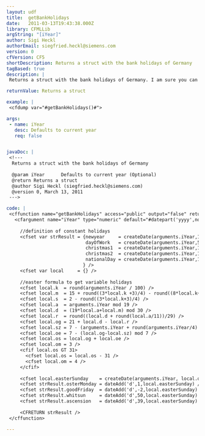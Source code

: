 ```yaml
---
layout: udf
title:  getBankHolidays
date:   2011-03-13T19:43:38.000Z
library: CFMLLib
argString: "[iYear]"
author: Sigi Heckl
authorEmail: siegfried.heckl@siemens.com
version: 0
cfVersion: CF5
shortDescription: Returns a struct with the bank holidays of Germany
tagBased: true
description: |
 Returns a struct with the bank holidays of Germany. I am sure you can adapt this to your local given holidays. The essential part of the function is the easter formula.

returnValue: Returns a struct

example: |
 <cfdump var="#getBankHolidays()#">

args:
 - name: iYear
   desc: Defaults to current year
   req: false


javaDoc: |
 <!---
  Returns a struct with the bank holidays of Germany
  
  @param iYear      Defaults to current year (Optional)
  @return Returns a struct 
  @author Sigi Heckl (siegfried.heckl@siemens.com) 
  @version 0, March 13, 2011 
 --->

code: |
 <cffunction name="getBankHolidays" access="public" output="false" returntype="struct" hint="general bank holidays for DE">
   <cfargument name="iYear" type="numeric" default="#datepart('yyyy',now())#" hint="year for calculation" />
 
     //definition of constant holidays
     <cfset var strResult = {newyear     = createDate(arguments.iYear,1,1),
                             dayOfWork   = createDate(arguments.iYear,5,1),
                             christmas1  = createDate(arguments.iYear,12,25),
                             christmas2  = createDate(arguments.iYear,12,26),
                             nationalDay = createDate(arguments.iYear,10,3)
                            } />
     <cfset var local     = {} />
 
     //easter formula to get variable holidays
     <cfset local.k  = round(arguments.iYear / 100) />
     <cfset local.m  = 15 + round((3*local.k +3)/4) - round((8*local.k+13)/25) />
     <cfset local.s  = 2 - round((3*local.k+3)/4) />
     <cfset local.a  = arguments.iYear mod 19 />
     <cfset local.d  = (19*local.a+local.m) mod 30 />
     <cfset local.r  = round((local.d + round(local.a/11))/29) />
     <cfset local.og = 21 + local.d - local.r />
     <cfset local.sz = 7 - (arguments.iYear + round(arguments.iYear/4) + local.s) mod 7 />
     <cfset local.oe = 7 - (local.og-local.sz) mod 7 />
     <cfset local.os = local.og + local.oe />
     <cfset local.om = 3 />
     <cfif local.os GT 31>
       <cfset local.os = local.os - 31 />
       <cfset local.om = 4 />
     </cfif>
 
     <cfset local.easterSunday    = createDate(arguments.iYear, local.om, local.os) />
     <cfset strResult.osterMonday = dateAdd('d',1,local.easterSunday) />
     <cfset strResult.goodFriday  = dateAdd('d',-2,local.easterSunday) />
     <cfset strResult.whitsun     = dateAdd('d',50,local.easterSunday) />
     <cfset strResult.ascension   = dateAdd('d',39,local.easterSunday) />
 
     <CFRETURN strResult />
 </cffunction>

---
```


